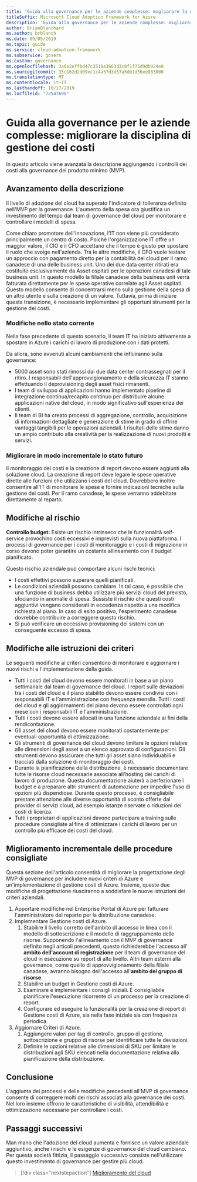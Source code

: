 ```yaml
---
title: 'Guida alla governance per le aziende complesse: migliorare la disciplina di gestione dei costi'
titleSuffix: Microsoft Cloud Adoption Framework for Azure
description: 'Guida alla governance per le aziende complesse: migliorare la disciplina di gestione dei costi'
author: BrianBlanchard
ms.author: brblanch
ms.date: 09/05/2019
ms.topic: guide
ms.service: cloud-adoption-framework
ms.subservice: govern
ms.custom: governance
ms.openlocfilehash: 3a6e2effbd47c3516e3663d3c0f1f75d9db924e8
ms.sourcegitcommit: 35c162d2d09ec1c4a57d3d57a5db1d56ee883806
ms.translationtype: MT
ms.contentlocale: it-IT
ms.lasthandoff: 10/17/2019
ms.locfileid: "72547698"
---
```

# <a name="governance-guide-for-complex-enterprises-improve-the-cost-management-discipline"></a>Guida alla governance per le aziende complesse: migliorare la disciplina di gestione dei costi

In questo articolo viene avanzata la descrizione aggiungendo i controlli dei costi alla governance del prodotto minimo (MVP).

## <a name="advancing-the-narrative"></a>Avanzamento della descrizione

Il livello di adozione del cloud ha superato l'indicatore di tolleranza definito nell'MVP per la governance. L'aumento della spesa ora giustifica un investimento del tempo dal team di governance del cloud per monitorare e controllare i modelli di spesa.

Come chiaro promotore dell'innovazione, l'IT non viene più considerato principalmente un centro di costo. Poiché l'organizzazione IT offre un maggior valore, il CIO e il CFO accettano che il tempo è giusto per spostare il ruolo che svolge nell'azienda. Tra le altre modifiche, il CFO vuole testare un approccio con pagamento diretto per la contabilità del cloud per il ramo canadese di una delle business unit. Uno dei due data center ritirati era costituito esclusivamente da Asset ospitati per le operazioni canadesi di tale business unit. In questo modello la filiale canadese della business unit verrà fatturata direttamente per le spese operative correlate agli Asset ospitati. Questo modello consente di concentrarsi meno sulla gestione della spesa di un altro utente e sulla creazione di un valore. Tuttavia, prima di iniziare questa transizione, è necessario implementare gli opportuni strumenti per la gestione dei costi.

### <a name="changes-in-the-current-state"></a>Modifiche nello stato corrente

Nella fase precedente di questo scenario, il team IT ha iniziato attivamente a spostare in Azure i carichi di lavoro di produzione con i dati protetti.

Da allora, sono avvenuti alcuni cambiamenti che influiranno sulla governance:

- 5000 asset sono stati rimossi dai due data center contrassegnati per il ritiro. I responsabili dell'approvvigionamento e della sicurezza IT stanno effettuando il deprovisioning degli asset fisici rimanenti.
- I team di sviluppo di applicazioni hanno implementato pipeline di integrazione continua/recapito continuo per distribuire alcune applicazioni native del cloud, in modo significativo sull'esperienza dei clienti.
- Il team di BI ha creato processi di aggregazione, controllo, acquisizione di informazioni dettagliate e generazione di stime in grado di offrire vantaggi tangibili per le operazioni aziendali. I risultati delle stime danno un ampio contributo alla creatività per la realizzazione di nuovi prodotti e servizi.

### <a name="incrementally-improve-the-future-state"></a>Migliorare in modo incrementale lo stato futuro

Il monitoraggio dei costi e la creazione di report devono essere aggiunti alla soluzione cloud. La creazione di report deve legare le spese operative dirette alle funzioni che utilizzano i costi del cloud. Dovrebbero inoltre consentire all'IT di monitorare le spese e fornire indicazioni tecniche sulla gestione dei costi. Per il ramo canadese, le spese verranno addebitate direttamente al reparto.

## <a name="changes-in-risk"></a>Modifiche al rischio

**Controllo budget:** Esiste un rischio intrinseco che le funzionalità self-service provochino costi eccessivi e imprevisti sulla nuova piattaforma. I processi di governance per i costi di monitoraggio e i costi di migrazione in corso devono poter garantire un costante allineamento con il budget pianificato.

Questo rischio aziendale può comportare alcuni rischi tecnici:

- I costi effettivi possono superare quelli pianificati.
- Le condizioni aziendali possono cambiare. In tal caso, è possibile che una funzione di business debba utilizzare più servizi cloud del previsto, sfociando in anomalie di spesa. Sussiste il rischio che questi costi aggiuntivi vengano considerati in eccedenza rispetto a una modifica richiesta al piano. In caso di esito positivo, l'esperimento canadese dovrebbe contribuire a correggere questo rischio.
- Si può verificare un eccessivo provisioning dei sistemi con un conseguente eccesso di spesa.

## <a name="changes-to-the-policy-statements"></a>Modifiche alle istruzioni dei criteri

Le seguenti modifiche ai criteri consentono di monitorare e aggiornare i nuovi rischi e l'implementazione della guida.

- Tutti i costi del cloud devono essere monitorati in base a un piano settimanale dal team di governance del cloud. I report sulle deviazioni tra i costi del cloud e il piano stabilito devono essere condivisi con i responsabili IT e l'amministrazione con frequenza mensile. Tutti i costi del cloud e gli aggiornamenti del piano devono essere controllati ogni mese con i responsabili IT e l'amministrazione.
- Tutti i costi devono essere allocati in una funzione aziendale ai fini della rendicontazione.
- Gli asset del cloud devono essere monitorati costantemente per eventuali opportunità di ottimizzazione.
- Gli strumenti di governance del cloud devono limitare le opzioni relative alle dimensioni degli asset a un elenco approvato di configurazioni. Gli strumenti devono assicurare che tutti gli asset siano individuabili e tracciati dalla soluzione di monitoraggio dei costi.
- Durante la pianificazione della distribuzione, è necessario documentare tutte le risorse cloud necessarie associate all'hosting dei carichi di lavoro di produzione. Questa documentazione aiuterà a perfezionare i budget e a preparare altri strumenti di automazione per impedire l'uso di opzioni più dispendiose. Durante questo processo, è consigliabile prestare attenzione alle diverse opportunità di sconto offerte dal provider di servizi cloud, ad esempio istanze riservate o riduzioni dei costi di licenza.
- Tutti i proprietari di applicazioni devono partecipare a training sulle procedure consigliate al fine di ottimizzare i carichi di lavoro per un controllo più efficace dei costi del cloud.

## <a name="incremental-improvement-of-the-best-practices"></a>Miglioramento incrementale delle procedure consigliate

Questa sezione dell'articolo consentirà di migliorare la progettazione degli MVP di governance per includere nuovi criteri di Azure e un'implementazione di gestione costi di Azure. Insieme, queste due modifiche di progettazione riusciranno a soddisfare le nuove istruzioni dei criteri aziendali.

1. Apportare modifiche nel Enterprise Portal di Azure per fatturare l'amministratore del reparto per la distribuzione canadese.
2. Implementare Gestione costi di Azure.
    1. Stabilire il livello corretto dell'ambito di accesso in linea con il modello di sottoscrizione e il modello di raggruppamento delle risorse. Supponendo l'allineamento con il MVP di governance definito negli articoli precedenti, questo richiederebbe l'accesso all' **ambito dell'account di registrazione** per il team di governance del cloud in esecuzione su report di alto livello. Altri team esterni alla governance, come quello di approvvigionamento della filiale canadese, avranno bisogno dell'accesso all'**ambito del gruppo di risorse**.
    2. Stabilire un budget in Gestione costi di Azure.
    3. Esaminare e implementare i consigli iniziali. È consigliabile pianificare l'esecuzione ricorrente di un processo per la creazione di report.
    4. Configurare ed eseguire la funzionalità per la creazione di report di Gestione costi di Azure, sia nella fase iniziale sia con frequenza periodica.
3. Aggiornare Criteri di Azure.
    1. Aggiungere valori per tag di controllo, gruppo di gestione, sottoscrizione e gruppo di risorse per identificare tutte le deviazioni.
    2. Definire le opzioni relative alle dimensioni di SKU per limitare le distribuzioni agli SKU elencati nella documentazione relativa alla pianificazione della distribuzione.

## <a name="conclusion"></a>Conclusione

L'aggiunta dei processi e delle modifiche precedenti all'MVP di governance consente di correggere molti dei rischi associati alla governance dei costi. Nel loro insieme offrono le caratteristiche di visibilità, attendibilità e ottimizzazione necessarie per controllare i costi.

## <a name="next-steps"></a>Passaggi successivi

Man mano che l'adozione del cloud aumenta e fornisce un valore aziendale aggiuntivo, anche i rischi e le esigenze di governance del cloud cambiano. Per questa società fittizia, il passaggio successivo consiste nell'utilizzare questo investimento di governance per gestire più cloud.

> [!div class="nextstepaction"]
> [Miglioramento del cloud](./multicloud-improvement.md)
